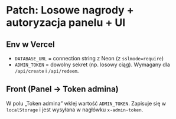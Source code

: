 # Patch: Losowe nagrody + autoryzacja panelu + UI

## Env w Vercel
- `DATABASE_URL` = connection string z Neon (z `sslmode=require`)
- `ADMIN_TOKEN` = dowolny sekret (np. losowy ciąg). Wymagany dla `/api/create` i `/api/redeem`.

## Front (Panel → Token admina)
W polu „Token admina” wklej wartość `ADMIN_TOKEN`. Zapisuje się w `localStorage` i jest wysyłana w nagłówku `x-admin-token`.
